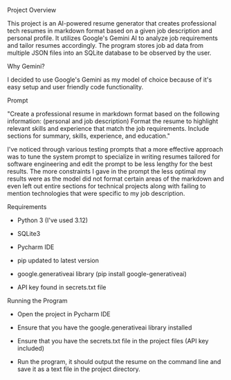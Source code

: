 Project Overview

This project is an AI-powered resume generator that creates professional tech resumes in markdown format based on a given job description and personal profile. 
It utilizes Google's Gemini AI to analyze job requirements and tailor resumes accordingly. The program stores job ad data from multiple JSON files into an SQLite 
database to be observed by the user.

Why Gemini?

I decided to use Google's Gemini as my model of choice because of it's
easy setup and user friendly code functionality. 

Prompt

"Create a professional resume in markdown format based on the following information:
(personal and job description)
Format the resume to highlight relevant skills and experience that match the job requirements.
Include sections for summary, skills, experience, and education."

I've noticed through various testing prompts that a more effective approach was to tune the system prompt to specialize 
in writing resumes tailored for software engineering and edit the prompt to be less lengthy for the best results. 
The more constraints I gave in the prompt the less optimal my results were as the model did not format certain areas 
of the markdown and even left out entire sections for technical projects along with failing to mention technologies 
that were specific to my job description.


Requirements

- Python 3 (I've used 3.12)

- SQLite3 

- Pycharm IDE

- pip updated to latest version

- google.generativeai library (pip install google-generativeai)

- API key found in secrets.txt file

Running the Program

- Open the project in Pycharm IDE

- Ensure that you have the google.generativeai library installed

- Ensure that you have the secrets.txt file in the project files (API key included)

- Run the program, it should output the resume on the command line and save it as a text file in the project directory.

